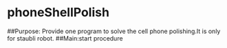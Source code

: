 # phoneShellPolish
##Purpose:
Provide one program to solve the cell phone polishing.It is only for staubli robot.
##Main:start procedure
